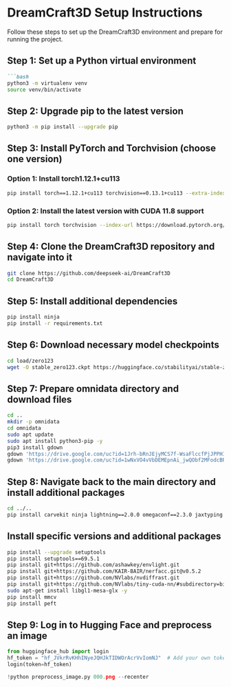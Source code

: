 # DreamCraft3D Setup Instructions
Follow these steps to set up the DreamCraft3D environment and prepare for running the project.
## Step 1: Set up a Python virtual environment
```markdown
```bash
python3 -m virtualenv venv
source venv/bin/activate
```

## Step 2: Upgrade pip to the latest version
```bash
python3 -m pip install --upgrade pip
```

## Step 3: Install PyTorch and Torchvision (choose one version)
### Option 1: Install torch1.12.1+cu113
```bash
pip install torch==1.12.1+cu113 torchvision==0.13.1+cu113 --extra-index-url https://download.pytorch.org/whl/cu113
```
### Option 2: Install the latest version with CUDA 11.8 support
```bash
pip install torch torchvision --index-url https://download.pytorch.org/whl/cu118
```

## Step 4: Clone the DreamCraft3D repository and navigate into it
```bash
git clone https://github.com/deepseek-ai/DreamCraft3D
cd DreamCraft3D
```

## Step 5: Install additional dependencies
```bash
pip install ninja
pip install -r requirements.txt
```

## Step 6: Download necessary model checkpoints
```bash
cd load/zero123
wget -O stable_zero123.ckpt https://huggingface.co/stabilityai/stable-zero123/resolve/main/stable_zero123.ckpt
```

## Step 7: Prepare omnidata directory and download files
```bash
cd ..
mkdir -p omnidata
cd omnidata
sudo apt update
sudo apt install python3-pip -y
pip3 install gdown
gdown 'https://drive.google.com/uc?id=1Jrh-bRnJEjyMCS7f-WsaFlccfPjJPPHI&confirm=t' # omnidata_dpt_depth_v2.ckpt
gdown 'https://drive.google.com/uc?id=1wNxVO4vVbDEMEpnAi_jwQObf2MFodcBR&confirm=t' # omnidata_dpt_normal_v2.ckpt
```

## Step 8: Navigate back to the main directory and install additional packages
```bash
cd ../..
pip install carvekit ninja lightning==2.0.0 omegaconf==2.3.0 jaxtyping typeguard diffusers transformers accelerate opencv-python tensorboard matplotlib imageio imageio[ffmpeg] trimesh bitsandbytes sentencepiece safetensors huggingface_hub libigl xatlas networkx pysdf PyMCubes wandb torchmetrics controlnet_aux einops kornia taming-transformers-rom1504 git+https://github.com/openai/CLIP.git open3d plotly mediapipe
```

## Install specific versions and additional packages
```bash
pip install --upgrade setuptools
pip install setuptools==69.5.1
pip install git+https://github.com/ashawkey/envlight.git
pip install git+https://github.com/KAIR-BAIR/nerfacc.git@v0.5.2
pip install git+https://github.com/NVlabs/nvdiffrast.git
pip install git+https://github.com/NVlabs/tiny-cuda-nn/#subdirectory=bindings/torch
sudo apt-get install libgl1-mesa-glx -y
pip install mmcv
pip install peft
```

## Step 9: Log in to Hugging Face and preprocess an image
```python
from huggingface_hub import login
hf_token = "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"  # Add your own token from Hugging Face
login(token=hf_token)

!python preprocess_image.py 000.png --recenter
```

